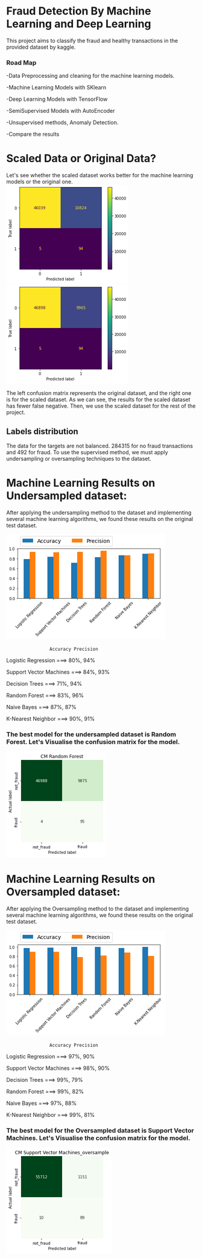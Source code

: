 # Fraud Detection By Machine Learning and Deep Learning

This project aims to classify the fraud and healthy transactions in the provided dataset by kaggle.

### Road Map
-Data Preprocessing and cleaning for the machine learning models.

-Machine Learning Models with SKlearn

-Deep Learning Models with TensorFlow

-SemiSupervised Models with AutoEncoder

-Unsupervised methods, Anomaly Detection.

-Compare the results

# Scaled Data or Original Data?
Let's see whether the scaled dataset works better for the machine learning models or the original one. 
![myimage](cm_org.png)          ![myimage](cm_scaled.png) 

The left confusion matrix represents the original dataset, and the right one is for the scaled dataset. As we can see, the results for the scaled dataset has fewer false negative. Then, we use the scaled dataset for the rest of the project.

## Labels distribution

The data for the targets are not balanced. 284315 for no fraud transactions and 492 for fraud. To use the supervised method, we must apply undersampling or oversampling techniques to the dataset.

# Machine Learning Results on Undersampled dataset:
After applying the undersampling method to the dataset and implementing several machine learning algorithms, we found these results on the original test dataset.

![myimage](output.png) 

	                Accuracy Precision
  
Logistic Regression ===>	    80%,	  94%

Support Vector Machines	===>  84%,	  93%

Decision Trees	===>          71%,	  94%

Random Forest	===>            83%,	  96%

Naive Bayes	===>              87%,	  87%

K-Nearest Neighbor	===>      90%,	   91%


### The best model for the undersampled dataset is Random Forest. Let's Visualise the confusion matrix for the model.

![myimage](random_forest.png) 

# Machine Learning Results on Oversampled dataset:
After applying the Oversampling method to the dataset and implementing several machine learning algorithms, we found these results on the original test dataset.

![myimage](over.png) 

	                Accuracy Precision
  
Logistic Regression ===>	    97%,	  90%

Support Vector Machines	===>  98%,	  90%

Decision Trees	===>          99%,	  79%

Random Forest	===>            99%,	  82%

Naive Bayes	===>              97%,	  88%

K-Nearest Neighbor	===>      99%,	   81%


### The best model for the Oversampled dataset is Support Vector Machines. Let's Visualise the confusion matrix for the model.

![myimage](svm.png) 



